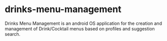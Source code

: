 # drinks-menu-management
Drinks Menu Management is an android OS application for the creation and management of Drink/Cocktail menus based on profiles and suggestion search.

